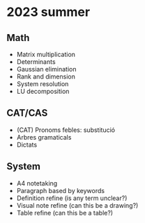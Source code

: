 # 2023 summer

## Math

- Matrix multiplication
- Determinants
- Gaussian elimination
- Rank and dimension
- System resolution
- LU decomposition
## CAT/CAS

- (CAT) Pronoms febles: substitució
-  Arbres gramaticals
- Dictats

## System

- A4 notetaking
- Paragraph based by keywords
- Definition refine (is any term unclear?)
- Visual note refine (can this be a drawing?)
- Table refine (can this be a table?)
